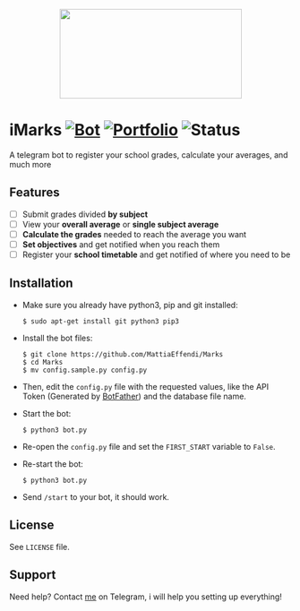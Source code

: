 <p align="center">
	<img src="https://i.imgur.com/Ma6vqAE.png" width="325px" height="160px">
</p>

# iMarks [![Bot](https://img.shields.io/badge/Telegram-%40iMarksBot-blue.svg)][Bot] [![Portfolio](https://img.shields.io/badge/Portflio-%40MyPersonalPortfolio-green.svg)][Portfolio] ![Status](https://img.shields.io/badge/Status-Developement-red.svg)
A telegram bot to register your school grades, calculate your averages, and much more

## Features
- [ ] Submit grades divided **by subject**
- [ ] View your **overall average** or **single subject average**
- [ ] **Calculate the grades** needed to reach the average you want
- [ ] **Set objectives** and get notified when you reach them
- [ ] Register your **school timetable** and get notified of where you need to be

## Installation
    
- Make sure you already have python3, pip and git installed:

      $ sudo apt-get install git python3 pip3

- Install the bot files:
    
      $ git clone https://github.com/MattiaEffendi/Marks
      $ cd Marks
	  $ mv config.sample.py config.py
    
- Then, edit the ```config.py``` file with the requested values, like the API Token (Generated by [BotFather](https://t.me/BotFather)) and the database file name.

- Start the bot:

      $ python3 bot.py
	  
- Re-open the ```config.py``` file and set the ```FIRST_START``` variable to ```False```.

- Re-start the bot:

      $ python3 bot.py

- Send ```/start``` to your bot, it should work.

## License
See ```LICENSE``` file.

## Support
Need help? Contact [me](https://t.me/Doppio) on Telegram, i will help you setting up everything!

<!-- URLS -->
[Bot]: https://t.me/iMarksBot
[Portfolio]: https://t.me/MyPersonalPortfolio
